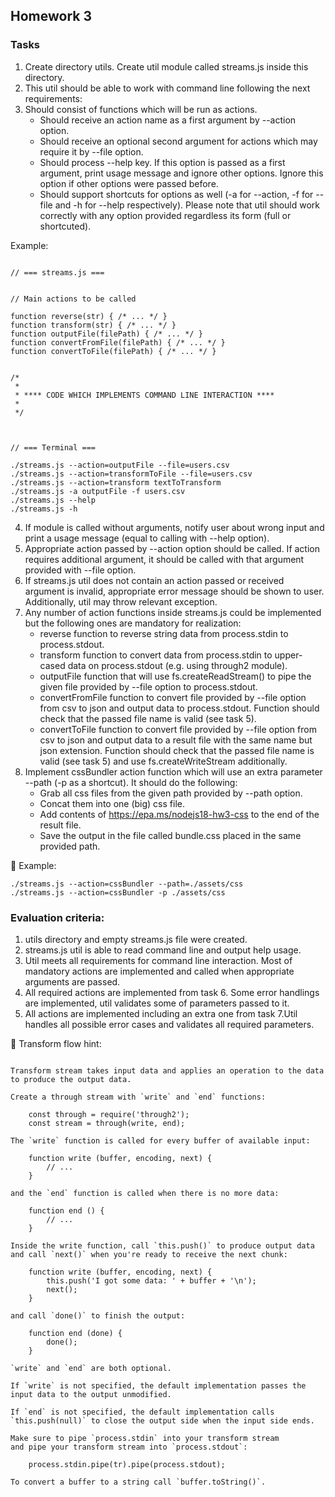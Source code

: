 ## Homework 3
### Tasks
1. Create directory utils. Create util module called streams.js inside this directory.
2. This util should be able to work with command line following the next requirements:
3. Should consist of functions which will be run as actions.
    * Should receive an action name as a first argument by --action option.
    * Should receive an optional second argument for actions which may require it by --file option.
    * Should process --help key. If this option is passed as a first argument, print usage message and ignore other options. Ignore this option if other options were passed before.
    * Should support shortcuts for options as well (-a for --action, -f for --file and -h for --help respectively). Please note that util should work correctly with any option provided regardless its form (full or shortcuted).



Example:
```

// === streams.js ===


// Main actions to be called

function reverse(str) { /* ... */ }
function transform(str) { /* ... */ }
function outputFile(filePath) { /* ... */ }
function convertFromFile(filePath) { /* ... */ }
function convertToFile(filePath) { /* ... */ }


/*
 * 
 * **** CODE WHICH IMPLEMENTS COMMAND LINE INTERACTION ****
 *
 */



// === Terminal ===

./streams.js --action=outputFile --file=users.csv 
./streams.js --action=transformToFile --file=users.csv
./streams.js --action=transform textToTransform
./streams.js -a outputFile -f users.csv
./streams.js --help
./streams.js -h
```


4. If module is called without arguments, notify user about wrong input and print a usage message (equal to calling with --help option).
5. Appropriate action passed by --action option should be called. If action requires additional argument, it should be called with that argument provided with --file option.
6. If streams.js util does not contain an action passed or received argument is invalid, appropriate error message should be shown to user. Additionally, util may throw relevant exception.
7. Any number of action functions inside streams.js could be implemented but the following ones are mandatory for realization:
    * reverse function to reverse string data from process.stdin to process.stdout.
    * transform function to convert data from process.stdin to upper-cased data on process.stdout (e.g. using through2 module).
    * outputFile function that will use fs.createReadStream() to pipe the given file provided by --file option to process.stdout.
    * convertFromFile function to convert file provided by --file option from csv to json and output data to process.stdout. Function should check that the passed file name is valid (see task 5).
    * convertToFile function to convert file provided by --file option from csv to json and output data to a result file with the same name but json extension. Function should check that the passed file name is valid (see task 5) and use fs.createWriteStream additionally.
8. Implement cssBundler action function which will use an extra parameter --path (-p as a shortcut). It should do the following:
    * Grab all css files from the given path provided by --path  option.
    * Concat them into one (big) css file.
    * Add contents of https://epa.ms/nodejs18-hw3-css to the end of the result file.
    * Save the output in the file called bundle.css placed in the same provided path.


Example:
```
./streams.js --action=cssBundler --path=./assets/css
./streams.js --action=cssBundler -p ./assets/css
```



### Evaluation criteria:
1. utils directory and empty streams.js file were created.
2. streams.js util is able to read command line and output help usage.
3. Util meets all requirements for command line interaction. Most of mandatory actions are implemented and called when appropriate arguments are passed.
4. All required actions are implemented from task 6. Some error handlings are implemented, util validates some of parameters passed to it.
5. All actions are implemented including an extra one from task 7.Util handles all possible error cases and validates all required parameters.


Transform flow hint:
```

Transform stream takes input data and applies an operation to the data to produce the output data.

Create a through stream with `write` and `end` functions:

    const through = require('through2');
    const stream = through(write, end);

The `write` function is called for every buffer of available input:

    function write (buffer, encoding, next) {
        // ...
    }

and the `end` function is called when there is no more data:

    function end () {
        // ...
    }

Inside the write function, call `this.push()` to produce output data and call `next()` when you're ready to receive the next chunk:

    function write (buffer, encoding, next) {
        this.push('I got some data: ' + buffer + '\n');
        next();
    }

and call `done()` to finish the output:

    function end (done) {
        done();
    }

`write` and `end` are both optional.

If `write` is not specified, the default implementation passes the input data to the output unmodified.

If `end` is not specified, the default implementation calls `this.push(null)` to close the output side when the input side ends.

Make sure to pipe `process.stdin` into your transform stream
and pipe your transform stream into `process.stdout`:

    process.stdin.pipe(tr).pipe(process.stdout);

To convert a buffer to a string call `buffer.toString()`.
```